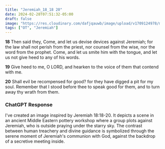 ```yaml
---
title: "Jeremiah_18_18 20"
date: 2024-02-28T07:51:32-05:00
draft: false
image: "https://res.cloudinary.com/dafjqauwb/image/upload/v1709124978/matt419/Jeremiah/18_18-20_moriwx.webp"
tags: ["OT", "Jeremiah"]
---
```

**18** Then said they, Come, and let us devise devices against Jeremiah; for the law shall not perish from the priest, nor counsel from the wise, nor the word from the prophet. Come, and let us smite him with the tongue, and let us not give heed to any of his words.

**19** Give heed to me, O LORD, and hearken to the voice of them that contend with me.

**20** Shall evil be recompensed for good? for they have digged a pit for my soul. Remember that I stood before thee to speak good for them, and to turn away thy wrath from them.

### ChatGPT Response

I've created an image inspired by Jeremiah 18:18-20. It depicts a scene in an ancient Middle Eastern pottery workshop where a group plots against Jeremiah, who is outside praying under the starry sky. The contrast between human treachery and divine guidance is symbolized through the serene moment of Jeremiah's communion with God, against the backdrop of a secretive meeting inside.